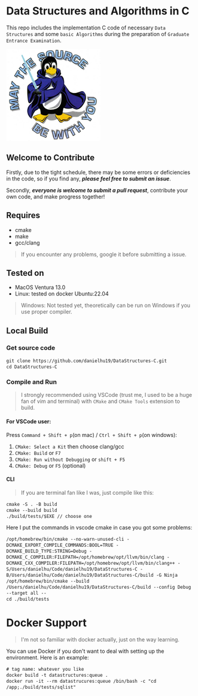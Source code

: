 # Data Structures and Algorithms in C

This repo includes the implementation C code of necessary `Data Structures` and some `basic Algorithms` during the preparation of `Graduate Entrance Examination`.

<img src="https://raw.githubusercontent.com/danielhu19/mypicgocloud/master/img/202304172032097.jpeg" width="50%" height="50%">

## Welcome to Contribute

Firstly, due to the tight schedule, there may be some errors or deficiencies in the code, so if you find any, **_please feel free to submit an issue_**.

Secondly, **_everyone is welcome to submit a pull request_**, contribute your own code, and make progress together!

## Requires

- cmake
- make
- gcc/clang

> If you encounter any problems, google it before submitting a issue.

## Tested on

- MacOS Ventura 13.0
- Linux: tested on docker Ubuntu:22.04

> Windows: Not tested yet, theoretically can be run on Windows if you use proper compiler.

## Local Build

### Get source code

```shell
git clone https://github.com/danielhu19/DataStructures-C.git
cd DataStructures-C
```

### Compile and Run

> I strongly recommended using VSCode (trust me, I used to be a huge fan of vim and terminal) with `CMake` and `CMake Tools` extension to build.

#### For VSCode user:

Press `Command + Shift + p`(on mac) / `Ctrl + Shift + p`(on windows):

1. `CMake: Select a Kit` then choose clang/gcc
2. `CMake: Build` or `F7`
3. `CMake: Run without Debugging` or `shift + F5`
4. `CMake: Debug` or `F5` (optional)

#### CLI

> If you are terminal fan like I was, just compile like this:

```shell
cmake -S . -B build
cmake --build build
./build/tests/$EXE // choose one
```

Here I put the commands in vscode cmake in case you got some problems:

```shell
/opt/homebrew/bin/cmake --no-warn-unused-cli -DCMAKE_EXPORT_COMPILE_COMMANDS:BOOL=TRUE -DCMAKE_BUILD_TYPE:STRING=Debug -DCMAKE_C_COMPILER:FILEPATH=/opt/homebrew/opt/llvm/bin/clang -DCMAKE_CXX_COMPILER:FILEPATH=/opt/homebrew/opt/llvm/bin/clang++ -S/Users/danielhu/Code/danielhu19/DataStructures-C -B/Users/danielhu/Code/danielhu19/DataStructures-C/build -G Ninja
/opt/homebrew/bin/cmake --build /Users/danielhu/Code/danielhu19/DataStructures-C/build --config Debug --target all --
cd ./build/tests
```

# Docker Support

> I'm not so familiar with docker actually, just on the way learning.

You can use Docker if you don't want to deal with setting up the environment.
Here is an example:

```shell
# tag name: whatever you like
docker build -t datastructures:queue .
docker run -it --rm datastrucures:queue /bin/bash -c "cd /app;./build/tests/sqlist"
```
